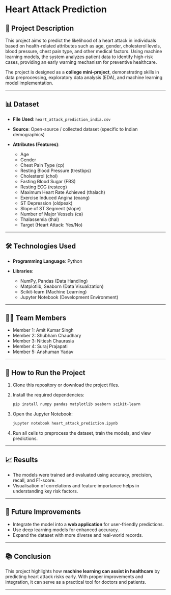 # Heart Attack Prediction

## 📌 Project Description

This project aims to predict the likelihood of a heart attack in individuals based on health-related attributes such as age, gender, cholesterol levels, blood pressure, chest pain type, and other medical factors. Using machine learning models, the system analyzes patient data to identify high-risk cases, providing an early warning mechanism for preventive healthcare.

The project is designed as a **college mini-project**, demonstrating skills in data preprocessing, exploratory data analysis (EDA), and machine learning model implementation.

---

## 📊 Dataset

* **File Used**: `heart_attack_prediction_india.csv`
* **Source**: Open-source / collected dataset (specific to Indian demographics)
* **Attributes (Features)**:

  * Age
  * Gender
  * Chest Pain Type (cp)
  * Resting Blood Pressure (trestbps)
  * Cholesterol (chol)
  * Fasting Blood Sugar (FBS)
  * Resting ECG (restecg)
  * Maximum Heart Rate Achieved (thalach)
  * Exercise Induced Angina (exang)
  * ST Depression (oldpeak)
  * Slope of ST Segment (slope)
  * Number of Major Vessels (ca)
  * Thalassemia (thal)
  * Target (Heart Attack: Yes/No)

---

## 🛠️ Technologies Used

* **Programming Language**: Python
* **Libraries**:

  * NumPy, Pandas (Data Handling)
  * Matplotlib, Seaborn (Data Visualization)
  * Scikit-learn (Machine Learning)
  * Jupyter Notebook (Development Environment)

---

## 👨‍💻 Team Members

* Member 1: Amit Kumar Singh 
* Member 2: Shubham Chaudhary
* Member 3: Nitiesh Chaurasia
* Member 4: Suraj Prajapati
* Member 5: Anshuman Yadav

---

## 🚀 How to Run the Project

1. Clone this repository or download the project files.
2. Install the required dependencies:

   ```bash
   pip install numpy pandas matplotlib seaborn scikit-learn
   ```
3. Open the Jupyter Notebook:

   ```bash
   jupyter notebook heart_attack_prediction.ipynb
   ```
4. Run all cells to preprocess the dataset, train the models, and view predictions.

---

## 📈 Results

* The models were trained and evaluated using accuracy, precision, recall, and F1-score.
* Visualisation of correlations and feature importance helps in understanding key risk factors.

---

## 🔮 Future Improvements

* Integrate the model into a **web application** for user-friendly predictions.
* Use deep learning models for enhanced accuracy.
* Expand the dataset with more diverse and real-world records.

---

## 📚 Conclusion

This project highlights how **machine learning can assist in healthcare** by predicting heart attack risks early. With proper improvements and integration, it can serve as a practical tool for doctors and patients.

---

